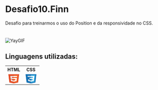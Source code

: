 # Desafio10.Finn 
Desafio para treinarmos o uso do Position e da responsividade no CSS.<br>
#
![YayGIF](https://user-images.githubusercontent.com/102387476/166160034-17bf4c41-b020-4999-84ce-c850191f0fde.gif)

<h2> Linguagens utilizadas: </h2>

<table>
<tr>
  <th> HTML </th>
  <th> CSS </th>
</tr>
<tr>
  <td> <img align="center" alt="HTML" height="30" width="40" src="https://raw.githubusercontent.com/devicons/devicon/master/icons/html5/html5-original.svg"> </td>
  <td> <img align="center" alt="CSS" height="30" width="40" src="https://raw.githubusercontent.com/devicons/devicon/master/icons/css3/css3-original.svg"> </td>
</tr>
</table>
